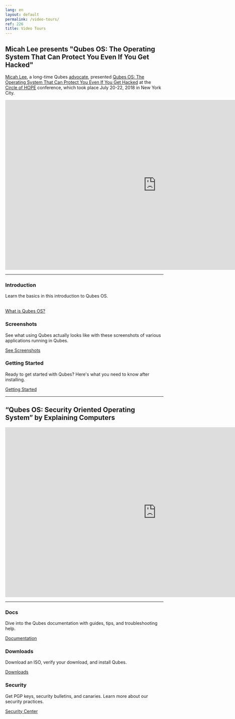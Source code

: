 ```yaml
---
lang: en
layout: default
permalink: /video-tours/
ref: 226
title: Video Tours
---
```


<div id="tour">
  <div class="row">
    <div class="col-lg-12 col-md-12 col-xs-12">
      <h2 class="add-bottom">Micah Lee presents "Qubes OS: The Operating System That Can Protect You Even If You Get Hacked"</h2>
      <p>
        <a href="https://micahflee.com/">Micah Lee</a>, a long-time Qubes <a href="/experts/">advocate</a>, presented <a href="https://www.hope.net/schedule.html#-qubes-os-the-operating-system-that-can-protect-you-even-if-you-get-hacked-">Qubes OS: The Operating System That Can Protect You Even If You Get Hacked</a> at the <a href="https://www.hope.net/index.html">Circle of HOPE</a> conference, which took place July 20-22, 2018 in New York City.
      </p>
      <iframe id="ls_embed_1533360087" width="960" height="540" frameborder="0"
              src="https://livestream.com/accounts/9197973/events/8286152/videos/178431606/player?width=960&height=540&enableInfo=true&defaultDrawer=feed&autoPlay=false&mute=false"
              scrolling="no" allowfullscreen></iframe>
    </div>
  </div>
  <hr class="more-top more-bottom">
  <div class="row">
    <div class="col-lg-4 col-md-4 col-xs-12">
      <h3>Introduction</h3>
      <p>Learn the basics in this introduction to Qubes OS.</p><br>
      <a href="/intro/" class="btn btn-primary">
        <i class="fa fa-flag"></i> What is Qubes OS?
      </a>
    </div>
    <div class="col-lg-4 col-md-4 col-xs-12">
      <h3>Screenshots</h3>
      <p>See what using Qubes actually looks like with these screenshots of various applications running in Qubes.</p>
      <a href="/screenshots/" class="btn btn-primary">
        <i class="fa fa-picture-o"></i> See Screenshots
      </a>
    </div>
    <div class="col-lg-4 col-md-4 col-xs-12">
      <h3>Getting Started</h3>
      <p>Ready to get started with Qubes? Here's what you need to know after installing.</p>
      <a href="/getting-started/" class="btn btn-primary">
        <i class="fa fa-cubes"></i> Getting Started
      </a>
    </div>
  </div>
  <hr class="more-top more-bottom">
  <div class="row">
    <div class="col-lg-12 col-md-12 col-xs-12">
      <h2 class="add-bottom">“Qubes OS: Security Oriented Operating System” by Explaining Computers</h2>
      <iframe width="960" height="540" frameborder="0" title="YouTube video player"
        src="https://www.youtube-nocookie.com/embed/hWDvS_Mp6gc"
        allow="accelerometer; autoplay; clipboard-write; encrypted-media; gyroscope; picture-in-picture" allowfullscreen></iframe>
    </div>
  </div>
  <hr class="more-top more-bottom">
  <div class="row">
    <div class="col-lg-4 col-md-4 col-xs-12">
      <h3>Docs</h3>
      <p>Dive into the Qubes documentation with guides, tips, and troubleshooting help.</p>
      <a href="/doc/" class="btn btn-primary">
        <i class="fa fa-book"></i> Documentation
      </a>
    </div>
    <div class="col-lg-4 col-md-4 col-xs-12">
      <h3>Downloads</h3>
      <p>Download an ISO, verify your download, and install Qubes.</p>
      <a href="/downloads/" class="btn btn-primary">
        <i class="fa fa-download"></i> Downloads
      </a>
    </div>
    <div class="col-lg-4 col-md-4 col-xs-12">
      <h3>Security</h3>
      <p>Get PGP keys, security bulletins, and canaries. Learn more about our security practices.</p>
      <a href="/security/" class="btn btn-primary">
        <i class="fa fa-lock"></i> Security Center
      </a>
    </div>
  </div>
</div>
